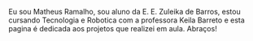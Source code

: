 Eu sou Matheus Ramalho, sou aluno da E. E. Zuleika de Barros, estou cursando Tecnologia e Robotica com a professora Keila Barreto e esta pagina é dedicada aos projetos que realizei em aula.
Abraços!
